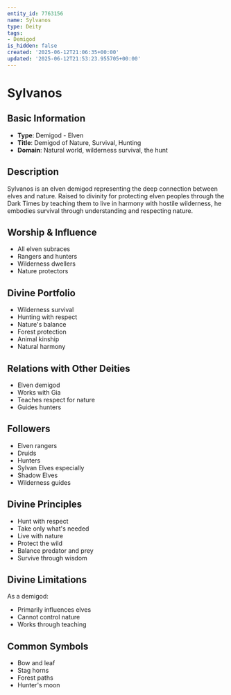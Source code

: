 ```yaml
---
entity_id: 7763156
name: Sylvanos
type: Deity
tags:
- Demigod
is_hidden: false
created: '2025-06-12T21:06:35+00:00'
updated: '2025-06-12T21:53:23.955705+00:00'
---
```


# Sylvanos

## Basic Information

- **Type**: Demigod - Elven
- **Title**: Demigod of Nature, Survival, Hunting
- **Domain**: Natural world, wilderness survival, the hunt

## Description

Sylvanos is an elven demigod representing the deep connection between elves and nature. Raised to divinity for protecting elven peoples through the Dark Times by teaching them to live in harmony with hostile wilderness, he embodies survival through understanding and respecting nature.

## Worship & Influence

- All elven subraces
- Rangers and hunters
- Wilderness dwellers
- Nature protectors

## Divine Portfolio

- Wilderness survival
- Hunting with respect
- Nature's balance
- Forest protection
- Animal kinship
- Natural harmony

## Relations with Other Deities

- Elven demigod
- Works with Gia
- Teaches respect for nature
- Guides hunters

## Followers

- Elven rangers
- Druids
- Hunters
- Sylvan Elves especially
- Shadow Elves
- Wilderness guides

## Divine Principles

- Hunt with respect
- Take only what's needed
- Live with nature
- Protect the wild
- Balance predator and prey
- Survive through wisdom

## Divine Limitations

As a demigod:

- Primarily influences elves
- Cannot control nature
- Works through teaching

## Common Symbols

- Bow and leaf
- Stag horns
- Forest paths
- Hunter's moon